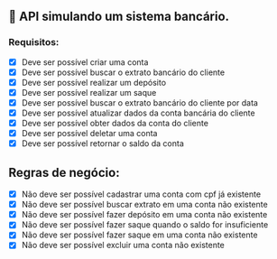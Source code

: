 ## 🏦 API simulando um sistema bancário.

### Requisitos:

-   [x] Deve ser possível criar uma conta
-   [x] Deve ser possível buscar o extrato bancário do cliente
-   [x] Deve ser possível realizar um depósito
-   [x] Deve ser possível realizar um saque
-   [x] Deve ser possível buscar o extrato bancário do cliente por data
-   [x] Deve ser possível atualizar dados da conta bancária do cliente
-   [x] Deve ser possível obter dados da conta do cliente
-   [x] Deve ser possível deletar uma conta
-   [x] Deve ser possível retornar o saldo da conta

## Regras de negócio:

-   [x] Não deve ser possível cadastrar uma conta com cpf já existente
-   [x] Não deve ser possível buscar extrato em uma conta não existente
-   [x] Não deve ser possível fazer depósito em uma conta não existente
-   [x] Não deve ser possível fazer saque quando o saldo for insuficiente
-   [x] Não deve ser possível fazer saque em uma conta não existente
-   [x] Não deve ser possível excluir uma conta não existente
